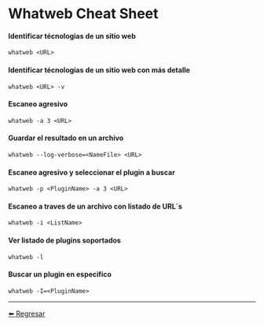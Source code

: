 # Whatweb Cheat Sheet

#### Identificar técnologias de un sitio web
```
whatweb <URL>
```

#### Identificar técnologias de un sitio web con más detalle
```
whatweb <URL> -v
```

#### Escaneo agresivo
```
whatweb -a 3 <URL>
```

#### Guardar el resultado en un archivo
```
whatweb --log-verbose=<NameFile> <URL>
```

#### Escaneo agresivo y seleccionar el plugin a buscar
```
whatweb -p <PluginName> -a 3 <URL>
```

#### Escaneo a traves de un archivo con listado de URL´s
```
whatweb -i <ListName>
```

#### Ver listado de plugins soportados
```
whatweb -l
```

#### Buscar un plugin en especifico
```
whatweb -I=<PluginName>
```

---

[:arrow_left: Regresar](https://github.com/m4lal0/cheatsheets)